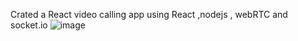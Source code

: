 Crated a React video calling app using React ,nodejs , webRTC and socket.io
![image](https://github.com/rj8574/Video-Calling-app/assets/63467021/1cac9fd2-d874-4a64-881d-fc4a3da940d4)

